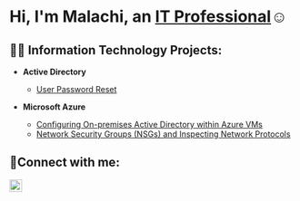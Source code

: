 <h1>Hi, I'm Malachi, an <a href="https://www.linkedin.com/in/malachi-rayfield-522a1125b/">IT Professional</a>☺</h1>

<h2>👨‍💻 Information Technology Projects:</h2>

- <b>Active Directory </b>
  - [User Password Reset](https://github.com/joshmadakorcc/osticket-prereqs)

- <b>Microsoft Azure</b>
  - [Configuring On-premises Active Directory within Azure VMs](https://github.com/joshmadakorcc/configure-ad)
  - [Network Security Groups (NSGs) and Inspecting Network Protocols](https://github.com/joshmadakorcc/azure-network-protocols)

<h2>🤳Connect with me:</h2>


[<img align="left" alt="Josh | LinkedIn" width="22px" src="https://cdn.jsdelivr.net/npm/simple-icons@v3/icons/linkedin.svg" />][linkedin]



[linkedin]: https://www.linkedin.com/in/malachi-rayfield-522a1125b/
